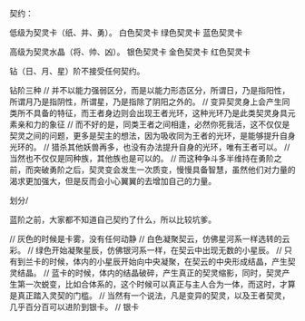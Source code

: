 契约：

低级为契灵卡（纸、并、勇）。
白色契灵卡
绿色契灵卡
蓝色契灵卡


高级为契灵水晶（将、帅、凶）。
银色契灵卡
金色契灵卡
红色契灵卡


钻（日、月、星）阶不接受任何契约。

钻阶三种
    // 并不以能力强弱区分，而是以能力形态区分，所谓日，乃是指阳性，所谓月乃是指阴性，所谓星，乃是指除了阴阳之外的。
    // 变异契灵身上会产生同类所不具备的特征，而王者身边则会出现王者光环，这种光环乃是此类契灵身具元素亲和力的象征
    // 而不好的是，同类王者之间相逢，必然你死我活，这不仅仅是契灵之间的问题，更多是契主的想法，因为吸收同为王者的光环，是能够提升自身光环的。
    // 猎杀其他妖兽再多，也没有办法提升自身的光环，唯有王者可以。
    // 当然也不仅仅是同种族，其他族也是可以的。
    // 而这种争斗多半维持在勇阶之前，而突破勇阶之后，契灵变会发生一次质变，慢慢具备智慧，虽然他们对力量的渴求更加强大，但是反而会小心翼翼的去增加自己的力量。





划分/

蓝阶之前，大家都不知道自己契约了什么，所以比较坑爹。

  // 灰色的时候是卡雾，没有任何动静
  // 白色凝聚契云，仿佛星河系一样选转的云彩。
  // 绿色开始凝聚星辰，仿佛银河系一样，在契云中出现无数的小星辰。
  // 只有到兰卡的时候，体内的小星辰开始向中央凝聚，在契云的中央形成结晶，产生契灵结晶。
  // 蓝卡的时候，体内的结晶破碎，产生真正的契灵缩影，同时，契灵产生第一次蜕变，比如合体系的，这个时候可以真正与主人合为一体，而这时，才算是真正踏入灵契的门槛。
  // 当然有一个说法，凡是变异的契灵，以及王者契灵，几乎百分百可以进阶到银卡。
  // 银卡







































